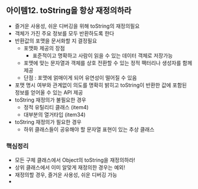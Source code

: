
## 아이템12.  toString을 항상 재정의하라
* 즐거운 사용성, 쉬운 디버깅을 위해 toString의 재정의필요
* 객체가 가진 주요 정보를 모두 반환하도록 한다
* 반환값의 포맷을 문서화할 지 결정필요
	* 포맷화 제공의 장점
		* 표준적이고 명확하고 사람이 읽을 수 있는 데이터 객체로 저장가능
	* 포맷에 맞는 문자열과 객체를 상호 전환할 수 있는 정적 팩터리나 생성자를 함께 제공
	* 단점 : 포맷에 얽매이게 되어 유연성이 떨어질 수 있음
* 포맷 명시 여부와 관계없이 의도를 명확히 밝히고 toString이 반환한 값에 포함된 정보를 얻어올 수 있는 API 제공
* toString 재정의가 불필요한 경우
	* 정적 유틸리티 클래스 (item4)
	* 대부분의 열거타입 (item34)
* toString 재정의가 필요한 경우
	* 하위 클래스들이 공유해야 할 문자열 표현이 있는 추상 클래스

### 핵심정리
* 모든 구체 클래스에서 Object의 toString을 재정의하라!
* 상위 클래스에서 이미 알맞게 재정의한 경우는 예외!
* 재정의할 경우, 즐거운 사용성, 쉬운 디버깅 가능
* 
<!--stackedit_data:
eyJoaXN0b3J5IjpbLTk4NDAyNDE4MSw0MzA5NzgxN119
-->